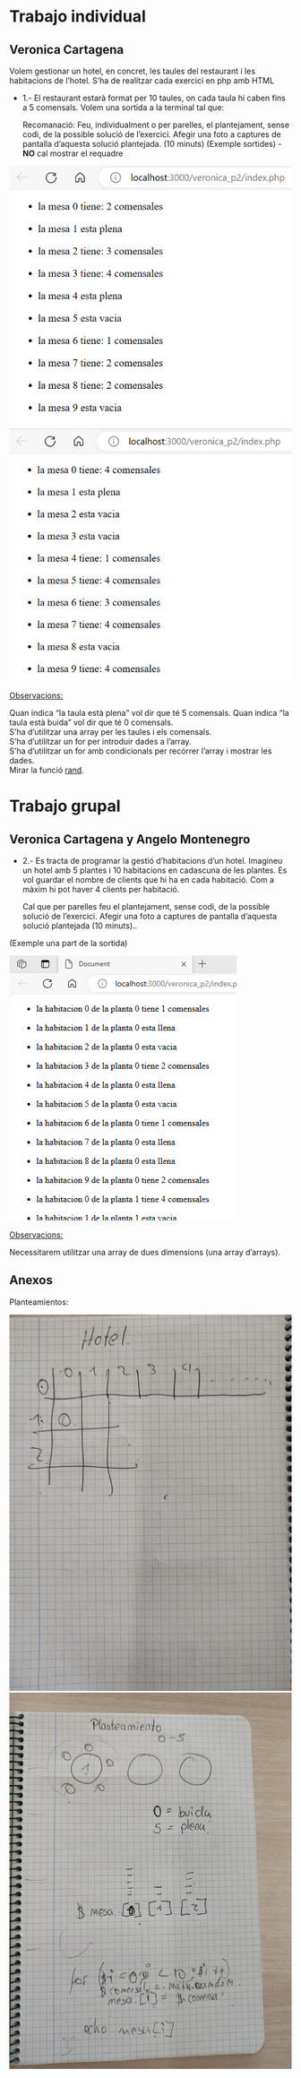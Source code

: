 # Trabajo individual
## Veronica Cartagena

Volem gestionar un hotel, en concret, les taules del restaurant i les habitacions de l’hotel.
S’ha de realitzar cada exercici en php amb HTML

* 1.- El restaurant estarà format per 10 taules, on cada taula hi caben fins a 5 comensals. Volem una sortida a la terminal tal que:

  Recomanació: Feu, individualment o per parelles, el plantejament, sense codi, de la possible solució de l’exercici. Afegir una foto a captures de pantalla d’aquesta solució plantejada. (10 minuts)
    (Exemple sortides) - **NO** cal mostrar el requadre

![imagen_01](./img/practica_02_cartagena.png)
![imagen_02](./img/practica_03_cartagena.png)

  <ins>Observacions:

  Quan indica “la taula està plena” 
vol dir que té 5 comensals.
  Quan indica “la taula està buida” vol dir que té 0 comensals.  
  S’ha d’utilitzar una array per les taules i els comensals.  
  S’ha d’utilitzar un for per introduir dades a l’array.  
  S’ha d’utilitzar un for amb condicionals per recórrer l’array i mostrar les dades.  
  Mirar la funció [rand](https://www.php.net/manual/es/function.rand.php).  


# Trabajo grupal
## Veronica Cartagena y Angelo Montenegro
* 2.- Es tracta de programar la gestió d’habitacions d’un hotel. Imagineu un hotel amb 5 plantes i 10 habitacions en cadascuna de les plantes. Es vol guardar el nombre de clients que hi ha en cada habitació. Com a màxim hi pot haver 4 clients per habitació.  

  Cal que per parelles feu el plantejament, sense codi, de la possible solució de l’exercici. Afegir una foto a captures de pantalla d’aquesta solució plantejada (10 minuts)..

(Exemple una part de la sortida)

![imagen_03](./img/ejercicicio_hotel.png)

<ins>Observacions:

Necessitarem utilitzar una array de dues dimensions (una array d’arrays).

## Anexos
 Planteamientos:

 ![imagen_04](./img/planteamiento_01.jpg)
 ![imagen_03](./img/planteamiento_02.jpg)
